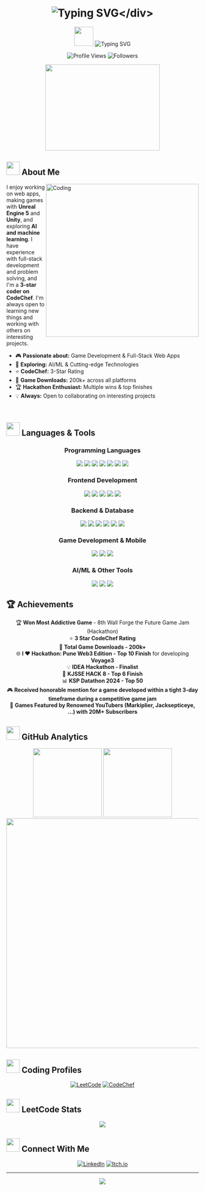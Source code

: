# <div align="center">![Typing SVG](https://readme-typing-svg.herokuapp.com?font=Fira+Code&size=35&duration=3000&pause=1000&color=00D9FF&center=true&vCenter=true&width=600&lines=Hi+there%2C+I'm+Pradyum+Mistry!;Game+Developer+%26+Full+Stack;AI%2FML+Enthusiast;Welcome+to+my+GitHub!)</div>

<div align="center">
  <img src="https://raw.githubusercontent.com/Tarikul-Islam-Anik/Animated-Fluent-Emojis/master/Emojis/Hand%20gestures/Waving%20Hand.png" width="50" />
  <img src="https://readme-typing-svg.herokuapp.com?font=Fira+Code&size=22&duration=2000&pause=1000&color=58A6FF&center=true&vCenter=true&width=500&lines=3+Star+CodeChef+Coder;200k%2B+Game+Downloads;Hackathon+Winner" alt="Typing SVG" />
</div>

<p align="center">
  <img src="https://komarev.com/ghpvc/?username=altf4-games&label=Profile%20views&color=0e75b6&style=for-the-badge" alt="Profile Views" />
  <img src="https://img.shields.io/github/followers/altf4-games?label=Followers&style=for-the-badge&color=blue" alt="Followers" />
</p>

<div align="center">
  <img src="https://camo.githubusercontent.com/2366b34bb903c09617990fb5fff4622f3e941349e846ddb7e73df872a9d21233/68747470733a2f2f63646e2e6472696262626c652e636f6d2f75736572732f3733303730332f73637265656e73686f74732f363538313234332f6176656e746f2e676966" width="300" height="225">
</div>

## <img src="https://raw.githubusercontent.com/Tarikul-Islam-Anik/Animated-Fluent-Emojis/master/Emojis/People%20with%20professions/Man%20Technologist%20Medium%20Skin%20Tone.png" width="35" /> About Me

<img align="right" alt="Coding" width="400" src="https://i.giphy.com/ZVik7pBtu9dNS.webp">

I enjoy working on web apps, making games with **Unreal Engine 5** and **Unity**, and exploring **AI and machine learning**. I have experience with full-stack development and problem solving, and I'm a **3-star coder on CodeChef**. I'm always open to learning new things and working with others on interesting projects.

- 🎮 **Passionate about:** Game Development & Full-Stack Web Apps
- 🤖 **Exploring:** AI/ML & Cutting-edge Technologies  
- ⭐ **CodeChef:** 3-Star Rating
- 📱 **Game Downloads:** 200k+ across all platforms
- 🏆 **Hackathon Enthusiast:** Multiple wins & top finishes
- 💡 **Always:** Open to collaborating on interesting projects

<br clear="both">

## <img src="https://raw.githubusercontent.com/Tarikul-Islam-Anik/Animated-Fluent-Emojis/master/Emojis/Travel%20and%20places/Rocket.png" width="35" /> Languages & Tools

<div align="center">

### Programming Languages
<p>
  <img src="https://img.shields.io/badge/-C-00599C?style=for-the-badge&logo=c" />
  <img src="https://img.shields.io/badge/-C++-00599C?style=for-the-badge&logo=c%2B%2B" />
  <img src="https://img.shields.io/badge/-C%23-239120?style=for-the-badge&logo=c-sharp" />
  <img src="https://img.shields.io/badge/-JavaScript-F7DF1E?style=for-the-badge&logo=javascript" />
  <img src="https://img.shields.io/badge/-Python-3776AB?style=for-the-badge&logo=python" />
  <img src="https://img.shields.io/badge/Java-ED8B00?style=for-the-badge&logo=java&logoColor=white" />
  <img src="https://img.shields.io/badge/-Dart-0175C2?style=for-the-badge&logo=dart" />
</p>

### Frontend Development
<p>
  <img src="https://img.shields.io/badge/-HTML-E34F26?style=for-the-badge&logo=html5" />
  <img src="https://img.shields.io/badge/-CSS-1572B6?style=for-the-badge&logo=css3" />
  <img src="https://img.shields.io/badge/-React-61DAFB?style=for-the-badge&logo=react" />
  <img src="https://img.shields.io/badge/-React%20Native-61DAFB?style=for-the-badge&logo=react&logoColor=white" />
  <img src="https://img.shields.io/badge/Three.js-000000?style=for-the-badge&logo=three.js&logoColor=white" />
</p>

### Backend & Database
<p>
  <img src="https://img.shields.io/badge/-Node.js-339933?style=for-the-badge&logo=node.js&logoColor=white" />
  <img src="https://img.shields.io/badge/-Express-000000?style=for-the-badge&logo=express" />
  <img src="https://img.shields.io/badge/FastAPI-009688?style=for-the-badge&logo=fastapi&logoColor=white" />
  <img src="https://img.shields.io/badge/-MongoDB-47A248?style=for-the-badge&logo=mongodb&logoColor=white" />
  <img src="https://img.shields.io/badge/PostgreSQL-336791?style=for-the-badge&logo=postgresql&logoColor=white" />
  <img src="https://img.shields.io/badge/-Firebase-FFCA28?style=for-the-badge&logo=firebase" />
</p>

### Game Development & Mobile
<p>
  <img src="https://img.shields.io/badge/-Unity-000000?style=for-the-badge&logo=unity" />
  <img src="https://img.shields.io/badge/-Unreal%20Engine-313131?style=for-the-badge&logo=unreal-engine" />
  <img src="https://img.shields.io/badge/-Flutter-02569B?style=for-the-badge&logo=flutter" />
</p>

### AI/ML & Other Tools
<p>
  <img src="https://img.shields.io/badge/Scikit--learn-F7931E?style=for-the-badge&logo=scikit-learn&logoColor=white" />
  <img src="https://img.shields.io/badge/PyTorch-EE4C2C?style=for-the-badge&logo=pytorch&logoColor=white" />
  <img src="https://img.shields.io/badge/-Socket.IO-010101?style=for-the-badge&logo=socket.io" />
</p>

</div>

## 🏆 Achievements

<div align="center">

🏆 **Won Most Addictive Game** - 8th Wall Forge the Future Game Jam (Hackathon)  
⭐ **3 Star CodeChef Rating**  
📱 **Total Game Downloads - 200k+**  
🌐 **I ❤️ Hackathon: Pune Web3 Edition - Top 10 Finish** for developing **Voyage3**  
💡 **IDEA Hackathon - Finalist**  
🚀 **KJSSE HACK 8 - Top 6 Finish**  
📊 **KSP Datathon 2024 - Top 50**  
🎮 **Received honorable mention for a game developed within a tight 3-day timeframe during a competitive game jam**  
🌟 **Games Featured by Renowned YouTubers (Markiplier, Jacksepticeye, ...) with 20M+ Subscribers**

</div>

## <img src="https://raw.githubusercontent.com/Tarikul-Islam-Anik/Animated-Fluent-Emojis/master/Emojis/Objects/Chart%20Increasing.png" width="35" /> GitHub Analytics

<div align="center">
  <img height="180em" src="https://github-readme-stats.vercel.app/api?username=AltF4-Games&show_icons=true&theme=radical&include_all_commits=true&count_private=true"/>
  <img height="180em" src="https://github-readme-stats.vercel.app/api/top-langs/?username=AltF4-Games&layout=compact&langs_count=8&theme=radical"/>
</div>

<div align="center">
  <img width="600" src="https://github-readme-streak-stats.herokuapp.com/?user=AltF4-Games&theme=radical&hide_border=true&stroke=0000&background=0D1117" />
</div>

## <img src="https://raw.githubusercontent.com/Tarikul-Islam-Anik/Animated-Fluent-Emojis/master/Emojis/People%20with%20professions/Man%20Detective%20Medium%20Skin%20Tone.png" width="35" /> Coding Profiles

<div align="center">

[![LeetCode](https://img.shields.io/badge/LeetCode-FFA116?style=for-the-badge&logo=leetcode&logoColor=white)](https://leetcode.com/u/pradyum_mistry/)
[![CodeChef](https://img.shields.io/badge/CodeChef-5B4638?style=for-the-badge&logo=codechef&logoColor=white)](https://www.codechef.com/users/pradyum_m)

</div>

## <img src="https://raw.githubusercontent.com/Tarikul-Islam-Anik/Animated-Fluent-Emojis/master/Emojis/People%20with%20professions/Man%20Detective%20Medium%20Skin%20Tone.png" width="35" /> LeetCode Stats

<div align="center">
  <img src="https://leetcard.jacoblin.cool/pradyum_mistry?theme=dark&font=Varela&ext=contest" />
</div>

## <img src="https://raw.githubusercontent.com/Tarikul-Islam-Anik/Animated-Fluent-Emojis/master/Emojis/Hand%20gestures/Handshake.png" width="35" /> Connect With Me

<div align="center">

[![LinkedIn](https://img.shields.io/badge/-LinkedIn-0077B5?style=for-the-badge&logo=linkedin)](https://www.linkedin.com/in/pradyum-mistry/)
[![Itch.io](https://img.shields.io/badge/Itch.io-FA5C5C?style=for-the-badge&logo=itchdotio&logoColor=white)](https://altf4-games.itch.io/)

</div>

---

<div align="center">
  <img src="https://capsule-render.vercel.app/api?type=waving&color=gradient&height=100&section=footer" />
</div>
